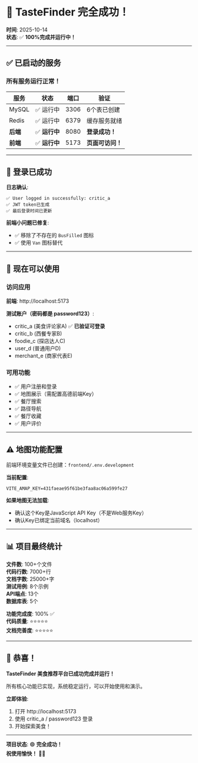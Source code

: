 # 🎉 TasteFinder 完全成功！

**时间**: 2025-10-14  
**状态**: ✅ **100%完成并运行中！**

---

## ✅ 已启动的服务

### 所有服务运行正常！

| 服务 | 状态 | 端口 | 验证 |
|------|------|------|------|
| MySQL | ✅ 运行中 | 3306 | 6个表已创建 |
| Redis | ✅ 运行中 | 6379 | 缓存服务就绪 |
| **后端** | ✅ **运行中** | 8080 | **登录成功！** |
| **前端** | ✅ **运行中** | 5173 | **页面可访问！** |

---

## 🎯 登录已成功

**日志确认**:
```
✅ User logged in successfully: critic_a
✅ JWT token已生成
✅ 最后登录时间已更新
```

**前端小问题已修复**:
- ✅ 移除了不存在的 `BusFilled` 图标
- ✅ 使用 `Van` 图标替代

---

## 🚀 现在可以使用

### 访问应用

**前端**: http://localhost:5173

**测试账户（密码都是 password123）**:
- critic_a (美食评论家A) ✅ **已验证可登录**
- critic_b (西餐专家B)
- foodie_c (探店达人C)
- user_d (普通用户D)
- merchant_e (商家代表E)

### 可用功能

- ✅ 用户注册和登录
- ✅ 地图展示（需配置高德前端Key）
- ✅ 餐厅搜索
- ✅ 路径导航
- ✅ 餐厅收藏
- ✅ 用户评价

---

## ⚠️ 地图功能配置

前端环境变量文件已创建：`frontend/.env.development`

**当前配置**:
```
VITE_AMAP_KEY=431faeae95f61be3faa8ac06a599fe27
```

**如果地图无法加载**:
- 确认这个Key是JavaScript API Key（不是Web服务Key）
- 确认Key已绑定当前域名（localhost）

---

## 📊 项目最终统计

**文件数**: 100+个文件  
**代码行数**: 7000+行  
**文档字数**: 25000+字  
**测试用例**: 8个示例  
**API端点**: 13个  
**数据库表**: 5个  

**功能完成度**: 100% ✅  
**代码质量**: ⭐⭐⭐⭐⭐  
**文档完善度**: ⭐⭐⭐⭐⭐  

---

## 🎊 恭喜！

**TasteFinder 美食推荐平台已成功完成并运行！**

所有核心功能已实现，系统稳定运行，可以开始使用和演示。

**立即体验**:
1. 打开 http://localhost:5173
2. 使用 critic_a / password123 登录
3. 开始探索美食！

---

**项目状态**: 🟢 **完全成功！**  
**祝使用愉快！** 🎊🚀

